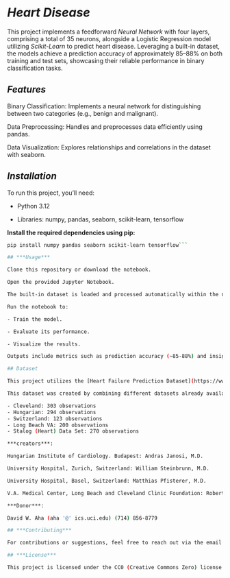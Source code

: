 # *Heart Disease*

This project implements a feedforward *Neural Network* with four layers, comprising a total of 35 neurons, alongside a Logistic Regression model utilizing *Scikit-Learn* to predict heart disease. Leveraging a built-in dataset, the models achieve a prediction accuracy of approximately 85–88% on both training and test sets, showcasing their reliable performance in binary classification tasks.

## ***Features***

Binary Classification: Implements a neural network for distinguishing between two categories (e.g., benign and malignant).

Data Preprocessing: Handles and preprocesses data efficiently using pandas.

Data Visualization: Explores relationships and correlations in the dataset with seaborn.

## ***Installation***

To run this project, you’ll need:

- Python 3.12

- Libraries: numpy, pandas, seaborn, scikit-learn, tensorflow

**Install the required dependencies using pip:**

```bash
pip install numpy pandas seaborn scikit-learn tensorflow```

## ***Usage***

Clone this repository or download the notebook.

Open the provided Jupyter Notebook.

The built-in dataset is loaded and processed automatically within the notebook.

Run the notebook to:

- Train the model.

- Evaluate its performance.

- Visualize the results.

Outputs include metrics such as prediction accuracy (~85-88%) and insights from visualized relationships in the data.

## Dataset

This project utilizes the [Heart Failure Prediction Dataset](https://www.kaggle.com/datasets/fedesoriano/heart-failure-prediction) provided by **Federico Soriano** on Kaggle. The dataset contains labeled information to predict heart failure events based on a variety of features.

This dataset was created by combining different datasets already available independently but not combined before. In this dataset, 5 heart datasets are combined over 11 common features which makes it the largest heart disease dataset available so far for research purposes. The five datasets used for its curation are:

- Cleveland: 303 observations
- Hungarian: 294 observations
- Switzerland: 123 observations
- Long Beach VA: 200 observations
- Stalog (Heart) Data Set: 270 observations

***creators***:

Hungarian Institute of Cardiology. Budapest: Andras Janosi, M.D.

University Hospital, Zurich, Switzerland: William Steinbrunn, M.D.

University Hospital, Basel, Switzerland: Matthias Pfisterer, M.D.

V.A. Medical Center, Long Beach and Cleveland Clinic Foundation: Robert Detrano, M.D., Ph.D.

***Donor***:

David W. Aha (aha '@' ics.uci.edu) (714) 856-8779

## ***Contributing***

For contributions or suggestions, feel free to reach out via the email provided at the end of the notebook.

## ***License***

This project is licensed under the CC0 (Creative Commons Zero) license. It is open-source and free to use, modify, and share.

